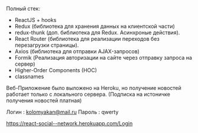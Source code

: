 Полный стек:

- ReactJS + hooks
- Redux (библиотека для хранения данных на клиентской части)
- redux-thunk (доп. библиотека для Redux. Асинхроные действия).
- React Router (библиотека для реализации переходов без перезагрузки страницы).
- Axios (библиотека для отправки AJAX-запросов)
- Formik (Реализация авторизации на сайте через отправку запроса на сервер)
- Higher-Order Components (HOC)
- classnames


Веб-Приложение было выложено на Heroku, но получение новостей работает только с локального сервера. (Подписка на истоничке получения новостей платная)
<!-- CORS enabled for localhost -->

Логин : kolomyakan@mail.ru
Пароль : qwerty

https://react-social--network.herokuapp.com/Login
